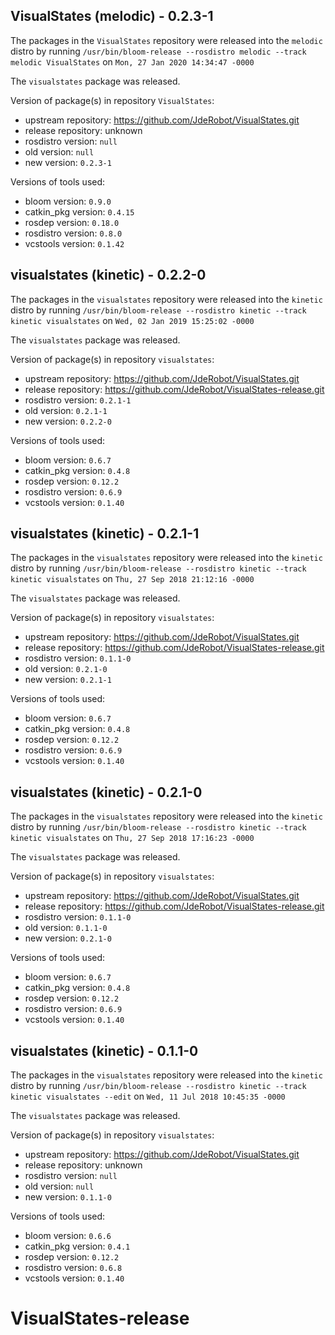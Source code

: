 ## VisualStates (melodic) - 0.2.3-1

The packages in the `VisualStates` repository were released into the `melodic` distro by running `/usr/bin/bloom-release --rosdistro melodic --track melodic VisualStates` on `Mon, 27 Jan 2020 14:34:47 -0000`

The `visualstates` package was released.

Version of package(s) in repository `VisualStates`:

- upstream repository: https://github.com/JdeRobot/VisualStates.git
- release repository: unknown
- rosdistro version: `null`
- old version: `null`
- new version: `0.2.3-1`

Versions of tools used:

- bloom version: `0.9.0`
- catkin_pkg version: `0.4.15`
- rosdep version: `0.18.0`
- rosdistro version: `0.8.0`
- vcstools version: `0.1.42`


## visualstates (kinetic) - 0.2.2-0

The packages in the `visualstates` repository were released into the `kinetic` distro by running `/usr/bin/bloom-release --rosdistro kinetic --track kinetic visualstates` on `Wed, 02 Jan 2019 15:25:02 -0000`

The `visualstates` package was released.

Version of package(s) in repository `visualstates`:

- upstream repository: https://github.com/JdeRobot/VisualStates.git
- release repository: https://github.com/JdeRobot/VisualStates-release.git
- rosdistro version: `0.2.1-1`
- old version: `0.2.1-1`
- new version: `0.2.2-0`

Versions of tools used:

- bloom version: `0.6.7`
- catkin_pkg version: `0.4.8`
- rosdep version: `0.12.2`
- rosdistro version: `0.6.9`
- vcstools version: `0.1.40`


## visualstates (kinetic) - 0.2.1-1

The packages in the `visualstates` repository were released into the `kinetic` distro by running `/usr/bin/bloom-release --rosdistro kinetic --track kinetic visualstates` on `Thu, 27 Sep 2018 21:12:16 -0000`

The `visualstates` package was released.

Version of package(s) in repository `visualstates`:

- upstream repository: https://github.com/JdeRobot/VisualStates.git
- release repository: https://github.com/JdeRobot/VisualStates-release.git
- rosdistro version: `0.1.1-0`
- old version: `0.2.1-0`
- new version: `0.2.1-1`

Versions of tools used:

- bloom version: `0.6.7`
- catkin_pkg version: `0.4.8`
- rosdep version: `0.12.2`
- rosdistro version: `0.6.9`
- vcstools version: `0.1.40`


## visualstates (kinetic) - 0.2.1-0

The packages in the `visualstates` repository were released into the `kinetic` distro by running `/usr/bin/bloom-release --rosdistro kinetic --track kinetic visualstates` on `Thu, 27 Sep 2018 17:16:23 -0000`

The `visualstates` package was released.

Version of package(s) in repository `visualstates`:

- upstream repository: https://github.com/JdeRobot/VisualStates.git
- release repository: https://github.com/JdeRobot/VisualStates-release.git
- rosdistro version: `0.1.1-0`
- old version: `0.1.1-0`
- new version: `0.2.1-0`

Versions of tools used:

- bloom version: `0.6.7`
- catkin_pkg version: `0.4.8`
- rosdep version: `0.12.2`
- rosdistro version: `0.6.9`
- vcstools version: `0.1.40`


## visualstates (kinetic) - 0.1.1-0

The packages in the `visualstates` repository were released into the `kinetic` distro by running `/usr/bin/bloom-release --rosdistro kinetic --track kinetic visualstates --edit` on `Wed, 11 Jul 2018 10:45:35 -0000`

The `visualstates` package was released.

Version of package(s) in repository `visualstates`:

- upstream repository: https://github.com/JdeRobot/VisualStates.git
- release repository: unknown
- rosdistro version: `null`
- old version: `null`
- new version: `0.1.1-0`

Versions of tools used:

- bloom version: `0.6.6`
- catkin_pkg version: `0.4.1`
- rosdep version: `0.12.2`
- rosdistro version: `0.6.8`
- vcstools version: `0.1.40`


# VisualStates-release
